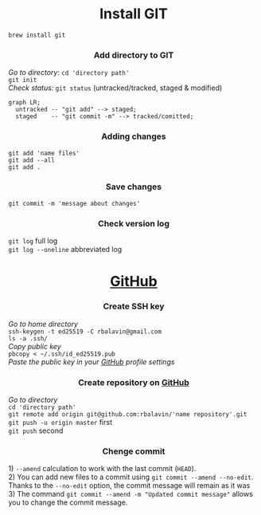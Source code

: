 <h1 align="center">Install GIT</h1>
<CODE>brew install git</CODE>
<h3 align="center">Add directory to GIT</h3>
<p><i>Go to directory: </i>
<CODE>cd 'directory path'</CODE><br>
<CODE>git init</CODE><br>
<i>Сheck status: </i>
<CODE>git status</CODE> (untracked/tracked, staged & modified)</p>

```mermaid
graph LR;
  untracked -- "git add" --> staged;
  staged    -- "git commit -m" --> tracked/comitted;
``` 

<h3 align="center">Adding changes</h3>
<p><CODE>git add 'name files'</CODE><br>
<CODE>git add --all</CODE><br>
<CODE>git add .</CODE><br></p>
<h3 align="center">Save changes</h3>
<CODE>git commit -m 'message about changes'<br></CODE>
<h3 align="center">Cheсk version log</h3>
<p><CODE>git log</CODE> full log<br>
<CODE>git log --oneline</CODE> abbreviated log</p>
<h1 align="center"><a href="https://github.com">GitHub</a></h1>
<h3 align="center">Create SSH key</h3>
<p><i>Go to home directory</i><br>
<CODE>ssh-keygen -t ed25519 -C rbalavin@gmail.com</CODE><br>
<CODE>ls -a .ssh/</CODE><br>
<i>Copy public key</i><br>
<CODE>pbcopy < ~/.ssh/id_ed25519.pub</CODE><br>
<i>Paste the public key in your <a href="https://github.com">GitHub</a> profile settings</i></p>
<h3 align="center">Create repository on <a href="https://github.com">GitHub</a></h3>
<p><i>Go to directory</i><br>
<CODE>cd 'directory path'</CODE><br>
<CODE>git remote add origin git@github.com:rbalavin/'name repository'.git</CODE><br>
<CODE>git push -u origin master</CODE> first<br>
<CODE>git push</CODE> second</p>
<h3 align="center">Chenge commit</h3>
<p>1) <CODE>--amend</CODE> calculation to work with the last commit (<CODE>HEAD</CODE>).<br>
2) You can add new files to a commit using <CODE>git commit --amend --no-edit</CODE>. Thanks to the <CODE>--no-edit</CODE> option, the commit message will remain as it was<br>
3) The command <CODE>git commit --amend -m "Updated commit message"</CODE> allows you to change the commit message.</p>

